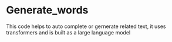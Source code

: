 # Generate_words
This code helps to auto complete or gernerate related text, it uses transformers and is built as a large language model 
